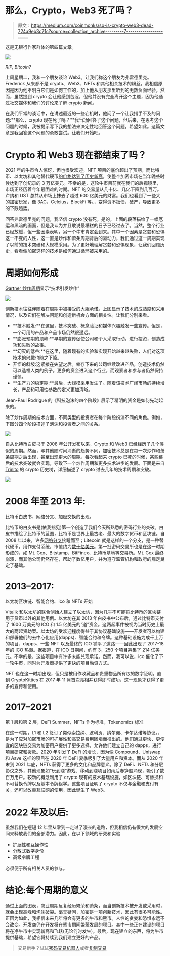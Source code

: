 # 那么，Crypto，Web3 死了吗？

> 原文：<https://medium.com/coinmonks/so-is-crypto-web3-dead-724a9eb3c71c?source=collection_archive---------7----------------------->

这是无银行作家群体的第四篇文章。

![](img/36dfcf4168d887aa5913aa3a6582f882.png)

*RIP, Bitcoin?*

上周星期二，我和一个朋友谈论 Web3。让我们称这个朋友为弗雷德里克。Frederick 从来都不是 crypto、Web3、NFTs 和其他相关技术的粉丝。我相信原因是因为他不明白它们是如何工作的，加上他从朋友那里听到的无数负面经验。然而，虽然提到 crypto 会让他感到苦涩，但他并没有完全离开这个主题，因为他通过社交媒体和我们的讨论来了解 crypto 新闻。

在我们平常的谈话中，在讲述最近的一些宕机时，他问了一个让我措手不及的问题:**那么，crypto 现在死了吗？**我当场回答了这个问题，但后来，在思考这个问题的时候，我被提示写下我的想法来决定性地回答这个问题，希望如此。这篇文章是我回答这个问题的勇敢尝试。让我们开始吧。

# Crypto 和 Web3 现在都结束了吗？

2021 年的牛市令人惊讶，但也很受欢迎。NFT 项目的底价超出了预期，而比特币、以太坊和其他替代硬币[的价格达到了历史新高](https://forkast.news/bitcoin-ethereum-prices-all-time-highs-crypto-rally/)，使整个加密市场在当年晚些时候达到了创纪录的 3 万亿美元。不幸的是，这轮牛市目前就在我们的后视镜里，市场正经历着今年最困难的时期。NFT 的交易量从几十亿、几亿下降到几百万。卢纳和 UST 总共从市场上抹去了超过 600 亿美元的财富。我们也看到了一些大的加密玩家，像 3AC，Celcius，BlockFi 等。，变得资不抵债，破产，导致更多的下跌趋势。

回答弗雷德里克的问题，我坚信 crypto 没有死。是的，上面的段落描绘了一幅厄运和黑暗的画面，但是我认为并且敢说最糟糕的日子已经过去了。当然，整个行业已经放缓，但一些因素表明，另一个牛市肯定会到来。其中一个因素是贪婪和恐惧这一不变的人性，这一直是炒作和萧条周期背后的驱动力，我们通过这一周期实现了以前的技术突破和大规模采用。为了更好地理解贪婪和恐惧现象，让我们回顾历史，看看像加密这样的技术是如何通过循环被采用的。

# 周期如何形成

[Gartner 炒作周期](https://www.gartner.com/en/documents/3887767)显示“技术引发炒作”

![](img/22589cf4d8b700a8bdd7ecaa0be70cef.png)

创新技术往往伴随着在周期中被接受的大胆承诺。上图显示了技术的成熟度和采用情况，以及它们在解决问题和创造新机会方面的相关性。让我们分别来看。

*   **技术触发:**在这里，技术突破、概念验证和媒体兴趣触发一些宣传。但是，一个可用的产品和产品市场仍然很遥远。
*   **膨胀预期的顶峰:**早期的宣传促使公司和个人采取行动，进行投资，创造成功和失败的故事。
*   **幻灭的低谷:**在这里，随着现有的实验和实现开始越来越失败，人们对这项技术的兴趣也随之下降。
*   开悟的斜坡:这紧接在失望之后。幸存下来的公司继续改进产品，创造技术仍然可以造福人类的例子。更多的资金进入这个行业，而观察者和参与者仍然保持谨慎。
*   **生产力的稳定期:**最后，大规模采用发生了。随着该技术广阔市场的持续增长，产品和可用性参数的定义更加清晰。

Jean-Paul Rodrigue 的《科技泡沫的四个阶段》展示了精明的资金是如何先动起来的。

除了炒作周期的技术方面，不同类型的投资者在每个阶段扮演不同的角色。例如，下图分四个阶段描述了泡沫和投资者之间的关系。

![](img/02628b0b0df5e591a7515f3e3f6b5610.png)

自从比特币白皮书于 2008 年公开发布以来，Crypto 和 Web3 已经经历了几个类似的周期。然而，与其他随时间消逝的趋势不同，加密技术总是在每一次炒作和萧条周期之后出现，甚至出现更大的周期。每次看起来 crypto 已死的时候，某些幕后的技术突破就会实现，导致下一个炒作周期和更多技术进步的发展。下面是来自 [Trinito](https://trinito.co/) 的 crypto 历史树，详细描述了 crypto 过去几年的技术周期和突破。

![](img/ddb0a44d145d11b0726e07cb1b60124e.png)

# **2008 年至 2013 年:**

比特币白皮书、网络分叉、加密交换的出现。

比特币的白皮书是(依我拙见)第一个创造了我们今天所熟悉的密码行业的突破。白皮书描绘了比特币的蓝图，比特币是世界上最古老、最大的数字货币和区块链。自 2008 年以来，许多[网络分叉](https://en.wikipedia.org/wiki/List_of_bitcoin_forks)接踵而至；Litecoin 就是这样的一个分支，是一种替代硬币，用作支付系统，市值约为[数十亿美元](https://coinmarketcap.com/currencies/litecoin/#:~:text=The%20live%20Litecoin%20price%20today,market%20cap%20of%20%243%2C706%2C435%2C290%20USD.)。第一批密码交易所也是在这一时期形成的，如 Mt. Gox、Bitstamp、BitFinex、比特币基地等交易所。Mt. Gox 最终崩溃，而其他公司仍然存在，帮助了数亿用户，并为遵守监管机构和政府的规定奠定了基础。

# **2013–2017:**

以太坊区块链、智能合约、ico 和 NFTs 开始

Vitalik 和以太坊的联合创始人建立了以太坊，因为几乎不可能将比特币的区块链用于货币以外的其他用例。以太坊在其 2013 年白皮书中公布后，通过比特币支付了 1600 万美元的 ICO 和 1.5 亿美元的“道”资金。这两起事件被视为当时历史上最大的两起资助案。以太坊的受欢迎程度得益于其协议基础设施——开发者可以构建和部署他们的去中心化应用(dapps)、智能合约和令牌。这种基础设施为成千上万的项目、dapps、一些 NFT 以及最终的 ICO 铺平了道路——因此出现了 2017-18 年的 ICO 热潮。据报道，在 ICO 日期间，约有 3，250 个项目筹集了 214 亿美元。不幸的是，这些项目中有许多未能兑现承诺。然而，我可以说，ico 催化了下一轮牛市，同时为开发商提供了更快的项目融资方式。

NFT 也在这一时期出现，但只是被用作收藏品和贵重物品所有权的数字证明。直到 CryptoKitties 在 2017 年 11 月首次亮相并获得即时成功，这一现象才获得了更多的宣传和使用。

# **2017–2021**

第 1 层和第 2 层，DeFi Summer，NFTs 作为标准，Tokenomics 标准

在这一时期，L1 和 L2 签订了类似索拉纳、波利贡、纳尔诺、卡尔达诺等协议。，是为了应对加密市场的可扩展性和高交易费用困境而推出的。他们通过更快、更便宜的区块链交易为加密用户提供了更多选择，允许他们建立自己的 dapps，进行项目研究和拨款。2020 年引发了 DeFi 的增长，因为像 Compound、Uniswap 和 Aave 这样的项目在 2020 年 DeFi 夏季吸引了大量用户和资本。而从 2020 年末到 2021 年底，NFTs 获得了更多的文化和品牌意义。除了 DeFi、NFTs 和分层协议之外，其他现象如“玩到赚”游戏、移动到赚项目如雨后春笋般涌现，吸引了数百万用户。较新的概念利用了 crypto 现有的技术基础设施，如区块链、可替换和不可替换令牌以及基本令牌组学。这些项目证明了 crypto 不仅与金融和支付有关，还可以改善互联网的使用，因此诞生了 Web3。

# **2022 年及以后:**

虽然我们在短短 12 年里从零到一走过了漫长的道路，但我相信仍有很大的发展空间来释放我们的全部潜力。因此，在以下领域的研究和实验

*   扩展性和互操作性
*   分散式数字身份
*   高级令牌工程

必须便于所有相关人员的参与。

# 结论:每个周期的意义

通过上面的图表，商业周期反复经历繁荣和萧条，而当创新技术被开发或采用时，就会出现高峰和泡沫破裂。毫无疑问，加密是一项创新技术，因此有很多可能性。正因为如此，我相信未来几年将会有更多的牛市和熊市。人性的贪婪和恐惧永远不会改变。开发商仍在开发将在熊市期间繁荣发展的项目。其中一些正在建设的项目将在净牛市中实现新高和飞跃(无论何时发生)。最后，现在建立的东西，将为牛市提供基础，希望它将持续到我们建立更好的产品。

> 交易新手？试试[密码交易机器人](/coinmonks/crypto-trading-bot-c2ffce8acb2a)或者[复制交易](/coinmonks/top-10-crypto-copy-trading-platforms-for-beginners-d0c37c7d698c)
